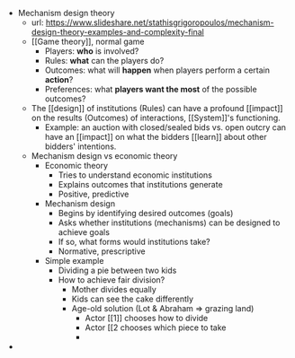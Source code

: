 - Mechanism design theory
	- url: https://www.slideshare.net/stathisgrigoropoulos/mechanism-design-theory-examples-and-complexity-final
	- [[Game theory]], normal game
		- Players: **who** is involved?
		- Rules: **what** can the players do?
		- Outcomes: what will **happen** when players perform a certain **action**?
		- Preferences: what **players want the most** of the possible outcomes?
	- The [[design]] of institutions (Rules) can have a profound [[impact]] on the results (Outcomes) of interactions, [[System]]'s functioning.
		- Example: an auction with closed/sealed bids vs. open outcry can have an [[impact]] on what the bidders [[learn]] about other bidders' intentions.
	- Mechanism design vs economic theory
		- Economic theory
			- Tries to understand economic institutions
			- Explains outcomes that institutions generate
			- Positive, predictive
		- Mechanism design
			- Begins by identifying desired outcomes (goals)
			- Asks whether institutions (mechanisms) can be designed to achieve goals
			- If so, what forms would institutions take?
			- Normative, prescriptive
		- Simple example
			- Dividing a pie between two kids
			- How to achieve fair division?
				- Mother divides equally
				- Kids can see the cake differently
				- Age-old solution (Lot & Abraham => grazing land)
					- Actor [[1]] chooses how to divide
					- Actor [[2 chooses which piece to take
					-
-